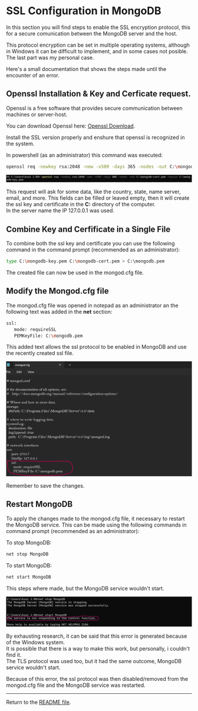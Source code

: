 # SSL Configuration in MongoDB
In this section you will find steps to enable the SSL encryption protocol, this for a secure comunication between the MongoDB server and the host.

This protocol encryption can be set in multiple operating systems, although in Windows it can be difficult to implement, and in some cases not posible. The last part was my personal case.

Here's a small documentation that shows the steps made until the encounter of an error.



## Openssl Installation & Key and Cerficate request.
Openssl is a free software that provides secure communication between machines or server-host.

You can download Openssl here: [Openssl Download](https://slproweb.com/products/Win32OpenSSL.html?form=MG0AV3).

Install the SSL version properly and enshure that openssl is recognized in the system.

In powershell (as an administrator) this command was executed: 

```bash
openssl req -newkey rsa:2048 -new -x509 -days 365 -nodes -out C:\mongodb-cert.pem -keyout C:\mongodb-key.pem
```

![alt text](EvidencePhotos/SSL&TSL_Evidence/ReqSSLKey.png)

This request will ask for some data, like the country, state, name server, email, and more. This fields can be filled or leaved empty, then it will create the ssl key and certificate in the **C:** directory of the computer.   
In the server name the IP 127.0.0.1 was used.



## Combine Key and Cerfificate in a Single File
To combine both the ssl key and certificate you can use the following command in the command prompt (recommended as an administrator):

```bash
type C:\mongodb-key.pem C:\mongodb-cert.pem > C:\mongodb.pem
```

The created file can now be used in the mongod.cfg file.



## Modify the Mongod.cfg file
The mongod.cfg file was opened in notepad as an administrator an the following text was added in the **net** section:

```bash
ssl:
   mode: requireSSL
   PEMKeyFile: C:\mongodb.pem
```

This added text allows the ssl protocol to be enabled in MongoDB and use the recently created ssl file.

![alt text](EvidencePhotos/SSL&TSL_Evidence/Cfg_file_ssl.png)

Remember to save the changes.



## Restart MongoDB
To apply the changes made to the mongod.cfg file, it necessary to restart the MongoDB service. This can be made using the following commands in command prompt (recommended as an administrator):

To stop MongoDB:

```bash
net stop MongoDB
```

To start MongoDB:

```bash
net start MongoDB
```

This steps where made, but the MongoDB service wouldn't start.

![alt text](EvidencePhotos/SSL&TSL_Evidence/StopStartMongoDB.png)

By exhausting research, it can be said that this error is generated because of the Windows system.  
It is possible that there is a way to make this work, but personally, i couldn't find it.  
The TLS protocol was used too, but it had the same outcome, MongoDB service wouldn't start.

Because of this error, the ssl protocol was then disabled/removed from the mongod.cfg file and the MongoDB service was restarted.
***

Return to the [README file](README.md).
